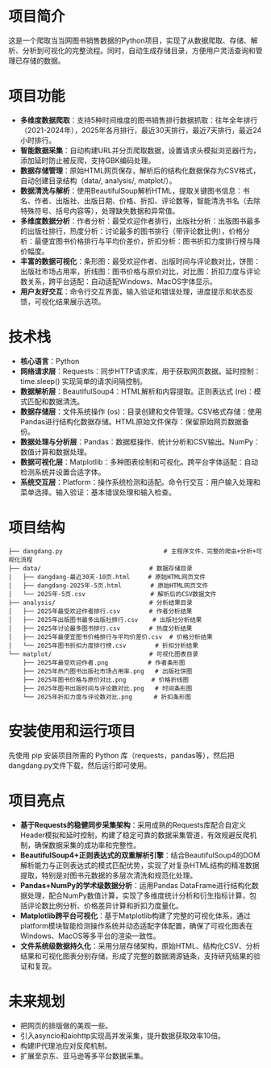 # 项目简介
这是一个爬取当当网图书销售数据的Python项目，实现了从数据爬取、存储、解析、分析到可视化的完整流程。同时，自动生成存储目录，方便用户灵活查询和管理已存储的数据。
# 项目功能       
- **多维度数据爬取**：支持5种时间维度的图书销售排行数据抓取：往年全年排行（2021-2024年），2025年各月排行，最近30天排行，最近7天排行，最近24小时排行。
- **智能数据采集**：自动构建URL并分页爬取数据，设置请求头模拟浏览器行为，添加延时防止被反爬，支持GBK编码处理。
- **数据存储管理**：原始HTML网页保存，解析后的结构化数据保存为CSV格式，自动创建目录结构（data/, analysis/, matplot/）。
- **数据清洗与解析**：使用BeautifulSoup解析HTML，提取关键图书信息：书名、作者、出版社、出版日期、价格、折扣、评论数等，智能清洗书名（去除特殊符号、括号内容等），处理缺失数据和异常值。
- **多维度数据分析**：作者分析：最受欢迎作者排行，出版社分析：出版图书最多的出版社排行，热度分析：讨论最多的图书排行（带评论数比例），价格分析：最便宜图书价格排行与平均价差价，折扣分析：图书折扣力度排行榜与降价幅度。
- **丰富的数据可视化**：条形图：最受欢迎作者、出版时间与评论数对比，饼图：出版社市场占用率，折线图：图书价格与原价对比，对比图：折扣力度与评论数关系，跨平台适配：自动适配Windows、MacOS字体显示。
- **用户友好交互**：命令行交互界面，输入验证和错误处理，进度提示和状态反馈，可视化结果展示选项。
# 技术栈
- **核心语言**：Python
- **网络请求层**：Requests：同步HTTP请求库，用于获取网页数据。延时控制：time.sleep() 实现简单的请求间隔控制。
- **数据解析层**：BeautifulSoup4：HTML解析和内容提取。正则表达式 (re)：模式匹配和数据清洗。
- **数据存储层**：文件系统操作 (os)：目录创建和文件管理。CSV格式存储：使用Pandas进行结构化数据存储。HTML原始文件保存：保留原始网页数据备份。
- **数据处理与分析层**：Pandas：数据框操作、统计分析和CSV输出。NumPy：数值计算和数据处理。
- **数据可视化层**：Matplotlib：多种图表绘制和可视化。跨平台字体适配：自动检测系统并设置合适字体。
- **系统交互层**：Platform：操作系统检测和适配。命令行交互：用户输入处理和菜单选择。输入验证：基本错误处理和输入检查。
# 项目结构
```
├── dangdang.py                            # 主程序文件，完整的爬虫+分析+可视化流程
├── data/                              # 数据存储目录
│   ├── dangdang-最近30天-10页.html     # 原始HTML网页文件
│   ├── dangdang-2025年-5页.html        # 原始HTML网页文件  
│   └── 2025年-5页.csv                  # 解析后的CSV数据文件
├── analysis/                          # 分析结果目录
│   ├── 2025年最受欢迎作者排行.csv        # 作者分析结果
│   ├── 2025年出版图书最多出版社排行.csv    # 出版社分析结果
│   ├── 2025年讨论最多图书排行.csv        # 热度分析结果
│   ├── 2025年最便宜图书价格排行与平均价差价.csv  # 价格分析结果
│   └── 2025年图书折扣力度排行榜.csv        # 折扣分析结果
└── matplot/                           # 可视化图表目录
    ├── 2025年最受欢迎作者.png           # 作者条形图
    ├── 2025年热门图书出版社市场占用率.png   # 出版社饼图
    ├── 2025年图书价格与原价对比.png       # 价格折线图
    ├── 2025年图书出版时间与评论数对比.png   # 时间条形图
    └── 2025年折扣力度与评论数对比.png      # 折扣条形图
```
# 安装使用和运行项目
先使用 pip 安装项目所需的 Python 库（requests，pandas等），然后把dangdang.py文件下载，然后运行即可使用。
# 项目亮点
- **基于Requests的稳健同步采集架构**：采用成熟的Requests库配合自定义Header模拟和延时控制，构建了稳定可靠的数据采集管道，有效规避反爬机制，确保数据采集的成功率和完整性。
- **BeautifulSoup4+正则表达式的双重解析引擎**：结合BeautifulSoup4的DOM解析能力与正则表达式的模式匹配优势，实现了对复杂HTML结构的精准数据提取，特别是对图书元数据的多层次清洗和规范化处理。
- **Pandas+NumPy的学术级数据分析**：运用Pandas DataFrame进行结构化数据处理，配合NumPy数值计算，实现了多维度统计分析和衍生指标计算，包括评论数比例分析、价格差异计算和折扣力度量化。
- **Matplotlib跨平台可视化**：基于Matplotlib构建了完整的可视化体系，通过platform模块智能检测操作系统并动态适配字体配置，确保了可视化图表在Windows、MacOS等多平台的渲染一致性。
- **文件系统级数据持久化**：采用分层存储架构，原始HTML、结构化CSV、分析结果和可视化图表分别存储，形成了完整的数据溯源链条，支持研究结果的验证和复现。
# 未来规划
- 把网页的排版做的美观一些。
- 引入asyncio和aiohttp实现高并发采集，提升数据获取效率10倍。
- 构建IP代理池应对反爬机制。
- 扩展至京东、亚马逊等多平台数据采集。


